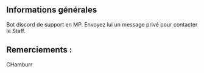 ## Informations générales

Bot discord de support en MP. Envoyez lui un message privé pour contacter le Staff.

## Remerciements :

CHamburr
